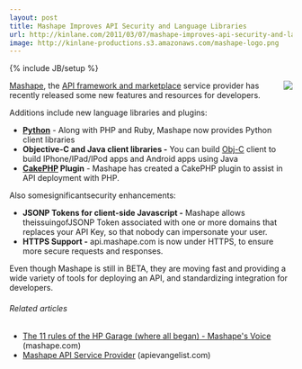 ```yaml
---
layout: post
title: Mashape Improves API Security and Language Libraries
url: http://kinlane.com/2011/03/07/mashape-improves-api-security-and-language-libraries/
image: http://kinlane-productions.s3.amazonaws.com/mashape-logo.png
---
```

{% include JB/setup %}
<p>
     <img src="http://kinlane-productions.s3.amazonaws.com/mashape-logo.png"  align="right" /><a title="Mashape" href="http://www.mashape.com/">Mashape</a>, the <a title="API Framework and Marketplace" href="http://www.mashape.com/">API framework and marketplace</a> service provider has recently released some new features and resources for developers.
</p>

<p>
     Additions include new language libraries and plugins:
</p>
<ul class="mainlist">
     <li>
          <strong><a class="zem_slink" title="Python (programming language)" rel="homepage" href="http://www.python.org/">Python</a></strong> - Along with PHP and Ruby, Mashape now provides Python client libraries
     </li>
     <li>
          <strong>Objective-C and Java client libraries -</strong> You can build <a class="zem_slink" title="Objective-C" rel="homepage" href="http://developer.apple.com/documentation/Cocoa/Conceptual/ObjectiveC/">Obj-C</a> client to build IPhone/IPad/IPod apps and Android apps using Java
     </li>
     <li>
          <strong><a class="zem_slink" title="CakePHP" rel="homepage" href="http://www.cakephp.org">CakePHP</a> Plugin</strong> - Mashape has created a CakePHP plugin to assist in API deployment with PHP.
     </li>
</ul>
<p>
     Also somesignificantsecurity enhancements:
</p>
<ul class="mainlist">
     <li>
          <strong>JSONP Tokens for client-side Javascript -</strong> Mashape allows theissuingofJSONP Token associated with one or more domains that replaces your API Key, so that nobody can impersonate your user.
     </li>
     <li>
          <strong>HTTPS Support -</strong> api.mashape.com is now under HTTPS, to ensure more secure requests and responses.
     </li>
</ul>
<p>
     Even though Mashape is still in BETA, they are moving fast and providing a wide variety of tools for deploying an API, and standardizing integration for developers.
</p>
<h6 class="zemanta-related-title c2">
     Related articles
</h6>
<ul class="zemanta-article-ul">
     <li class="zemanta-article-ul-li">
          <a href="http://blog.mashape.com/the-11-rules-of-the-hp-garage-where-all-began">The 11 rules of the HP Garage (where all began) - Mashape's Voice</a> (mashape.com)
     </li>
     <li class="zemanta-article-ul-li">
          <a href="http://blog.apievangelist.com/2011/03/04/mashape-api-service-provider/">Mashape API Service Provider</a> (apievangelist.com)
     </li>
</ul>